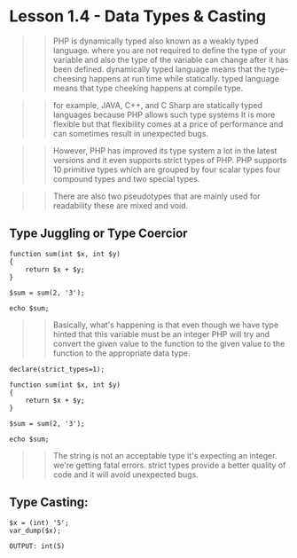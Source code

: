 # Lesson 1.4 - Data Types & Casting

>> PHP is dynamically typed also known as a weakly typed language. where you are not required to define the type of your variable and also the type of the variable can change after it has been defined. dynamically typed language means that the type-cheesing happens at run time while statically. typed language means that type cheeking happens at compile type.

>> for example, JAVA, C++, and C Sharp are statically typed languages because PHP allows such type systems It is more flexible but that flexibility comes at a price of performance and can sometimes result in unexpected bugs.

>> However, PHP has improved its type system a lot in the latest versions and it even supports strict types of PHP. PHP supports 10 primitive types which are grouped by four scalar types four compound types and two special types.

>> There are also two pseudotypes that are mainly used for readability these are mixed and void.

## Type Juggling or Type Coercior

```
function sum(int $x, int $y)
{
    return $x + $y;
}

$sum = sum(2, '3');

echo $sum;
```

>> Basically, what's happening is that even though we have type hinted that this variable must be an integer PHP will try and convert the given value to the function to the given value to the function to the appropriate data type.

```
declare(strict_types=1);

function sum(int $x, int $y)
{
    return $x + $y;
}

$sum = sum(2, '3');

echo $sum;
```

>> The string is not an acceptable type it's expecting an integer. we're getting fatal errors. strict types provide a better quality of code and it will avoid unexpected bugs.

## Type Casting:

```
$x = (int) '5';
var_dump($x);

OUTPUT: int(5)
``` 